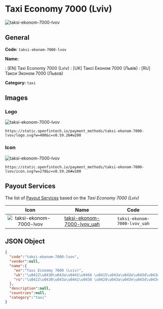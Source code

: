 
# Taxi Economy 7000 (Lviv) 
![taksi-ekonom-7000-lvov](https://static.openfintech.io/payment_methods/taksi-ekonom-7000-lvov/logo.svg?w=400&c=v0.59.26#w200)  

## General 
**Code:** `taksi-ekonom-7000-lvov` 
 
**Name:** 
 
:	[EN] Taxi Economy 7000 (Lviv) 
:	[UK] Таксі Економ 7000 (Львів) 
:	[RU] Такси Эконом 7000 (Львов) 
 
**Category:** `taxi` 
 

## Images 

### Logo 
![taksi-ekonom-7000-lvov](https://static.openfintech.io/payment_methods/taksi-ekonom-7000-lvov/logo.svg?w=400&c=v0.59.26#w200)  

```
https://static.openfintech.io/payment_methods/taksi-ekonom-7000-lvov/logo.svg?w=400&c=v0.59.26#w200
```  

### Icon 
![taksi-ekonom-7000-lvov](https://static.openfintech.io/payment_methods/taksi-ekonom-7000-lvov/icon.svg?w=278&c=v0.59.26#w100)  

```
https://static.openfintech.io/payment_methods/taksi-ekonom-7000-lvov/icon.svg?w=278&c=v0.59.26#w100
```  

## Payout Services 
 
The list of [Payout Services](/payout-services/) based on the _Taxi Economy 7000 (Lviv)_ 

|Icon|Name|Code| 
|:---:|:---:|:---:| 
|![taksi-ekonom-7000-lvov](https://static.openfintech.io/payout_methods/taksi-ekonom-7000-lvov/icon.svg?w=278&c=v0.59.26#w40) |[taksi-ekonom-7000-lvov_uah](/payout-services/taksi-ekonom-7000-lvov_uah/)|`taksi-ekonom-7000-lvov_uah`| 
 

## JSON Object 

```json
{
  "code":"taksi-ekonom-7000-lvov",
  "vendor":null,
  "name":{
    "en":"Taxi Economy 7000 (Lviv)",
    "uk":"\u0422\u0430\u043a\u0441\u0456 \u0415\u043a\u043e\u043d\u043e\u043c 7000 (\u041b\u044c\u0432\u0456\u0432)",
    "ru":"\u0422\u0430\u043a\u0441\u0438 \u042d\u043a\u043e\u043d\u043e\u043c 7000 (\u041b\u044c\u0432\u043e\u0432)"
  },
  "description":null,
  "countries":null,
  "category":"taxi"
}
```  
